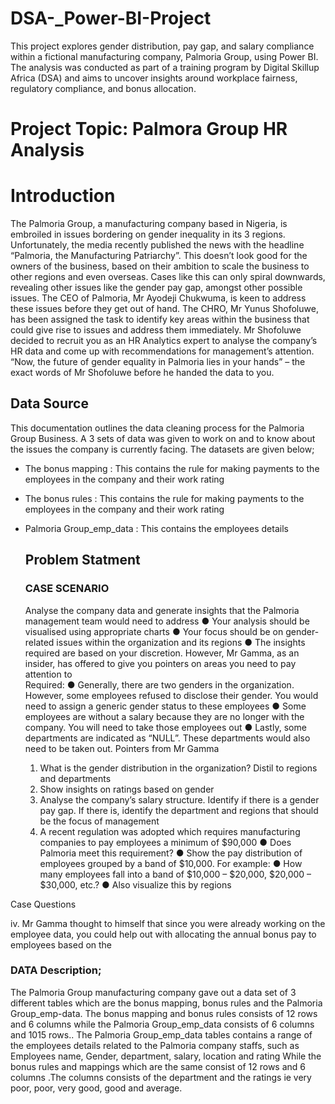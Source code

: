 # DSA-_Power-BI-Project
This project explores gender distribution, pay gap, and salary compliance within a fictional manufacturing company, Palmoria Group, using Power BI. The analysis was conducted as part of a training program by Digital Skillup Africa (DSA) and aims to uncover insights around workplace fairness, regulatory compliance, and bonus allocation.

# Project Topic:  Palmora Group HR Analysis 

#  Introduction
 The Palmoria Group, a manufacturing company based in Nigeria, is embroiled in issues 
bordering on gender inequality in its 3 regions. Unfortunately, the media recently 
published the news with the headline “Palmoria, the Manufacturing Patriarchy”. This 
doesn’t look good for the owners of the business, based on their ambition to scale the 
business to other regions and even overseas. Cases like this can only spiral downwards, 
revealing other issues like the gender pay gap, amongst other possible issues.
The CEO of Palmoria, Mr Ayodeji Chukwuma, is keen to address these issues before they 
get out of hand. The CHRO, Mr Yunus Shofoluwe, has been assigned the task to identify 
key areas within the business that could give rise to issues and address them immediately. 
Mr Shofoluwe decided to recruit you as an HR Analytics expert to analyse the company’s 
HR data and come up with recommendations for management’s attention. “Now, the 
future of gender equality in Palmoria lies in your hands” – the exact words of Mr 
Shofoluwe before he handed the data to you.

## Data Source
This documentation outlines the data cleaning process for the Palmoria Group Business. A 3 sets of data was given to work on and to know about the issues the company is currently facing. The datasets are given below;

- The bonus mapping : This contains the rule for making payments to the employees in the company and their work rating
- The bonus rules : This contains the rule for making payments to the employees in the company and their work rating
- Palmoria Group_emp_data : This contains the employees details

  ## Problem Statment
  ### CASE SCENARIO 
  Analyse the company data and generate insights that the Palmoria management 
team would need to address 
● Your analysis should be visualised using appropriate charts 
● Your focus should be on gender-related issues within the organization and its 
regions 
● The insights required are based on your discretion. However, Mr Gamma, as an 
insider, has offered to give you pointers on areas you need to pay attention to  
Required: 
● Generally, there are two genders in the organization. However, some employees 
refused to disclose their gender. You would need to assign a generic gender status 
to these employees 
● Some employees are without a salary because they are no longer with the company. 
You will need to take those employees out 
● Lastly, some departments are indicated as “NULL”. These departments would also 
need to be taken out. 
Pointers from Mr Gamma 
   1. What is the gender distribution in the organization? Distil to regions and 
departments 
   2. Show insights on ratings based on gender 
   3. Analyse the company’s salary structure. Identify if there is a gender pay gap. If 
there is, identify the department and regions that should be the focus of 
management 
   4. A recent regulation was adopted which requires manufacturing companies to pay 
employees a minimum of $90,000 
● Does Palmoria meet this requirement? 
● Show the pay distribution of employees grouped by a band of $10,000. For example: 
● How many employees fall into a band of $10,000 – $20,000, $20,000 – $30,000, 
etc.? 
● Also visualize this by regions 

Case Questions

 iv. Mr Gamma thought to himself that since you were already working on the employee 
data, you could help out with allocating the annual bonus pay to employees based on the

### DATA Description;
The Palmoria Group manufacturing company gave out a data set of 3 different tables which are the bonus mapping, bonus rules and the Palmoria Group_emp-data. The bonus mapping and bonus rules consists of 12 rows and 6 columns while the Palmoria Group_emp_data consists of 6 columns and 1015 rows.. The Palmoria Group_emp_data tables contains a range of the employees details related to the Palmoria company staffs, such as Employees name, Gender, department, salary, location and rating While the bonus rules and mappings which are the same consist of 12 rows and 6 columns .The columns consists of the department and the ratings ie very poor, poor, very good, good and average.


